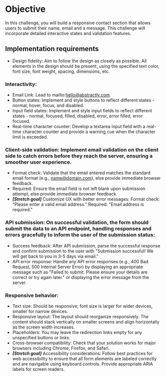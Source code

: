 # Objective
In this challenge, you will build a responsive contact section that allows users to submit their name, email and a message. This challenge will incorporate detailed interactive states and validation features.

## Implementation requirements
- Design fidelity: Aim to follow the design as closely as possible. All elements in the design should be present, using the specified text color, font size, font weight, spacing, dimensions, etc.
### Interactivity:
- Email Link: Lead to mailto:hello@abstractly.com.
- Button states: Implement and style buttons to reflect different states - normal, hover, focus, and disabled.
- Input field states: Implement and style input fields to reflect different states - normal, focused, filled, disabled, error, error filled, error focused.
- Real-time character counter: Develop a textarea input field with a real-time character counter and provide a warning cue when the character limit is exceeded.
### Client-side validation: Implement email validation on the client side to catch errors before they reach the server, ensuring a smoother user experience.
- Format check: Validate that the email entered matches the standard email format (e.g., name@domain.com), else provide immediate browser feedback.
- Required: Ensure the email field is not left blank upon submission attempt, else provide immediate browser feedback.
- ***[Stretch goal]*** Customize UX with better error messages:
Format check: "Please enter a valid email address."
Required: "Email address is required."
### API submission: On successful validation, the form should submit the data to an API endpoint, handling responses and errors gracefully to inform the user of the submission status:
- Success feedback: After API submission, parse the successful response and confirm submission to the user with "Submission successful! We will get back to you in 3-5 days via email."
- API error response: Handle any API error responses (e.g., 400 Bad Request, 500 Internal Server Error) by displaying an appropriate message such as "Failed to submit. Please ensure your details are correct or try again later." or displaying the error message from the server.
### Responsive behavior:
- Text size: Should be responsive; font size is larger for wider devices, smaller for narrow devices.
- Responsive layout: The layout should reorganize responsively. The content should stack vertically on smaller screens and align horizontally as the screen width increases.
- Placeholders: You may leave the redirection links empty for any unspecified buttons or links.
- Cross-browser compatibility: Check that your solution works for major browsers including Chrome, Firefox, and Safari.
- ***[Stretch goal]*** Accessibility considerations: Follow best practices for web accessibility to ensure that all form elements are labeled correctly and are navigable using keyboard controls. Provide appropriate ARIA labels for screen readers.